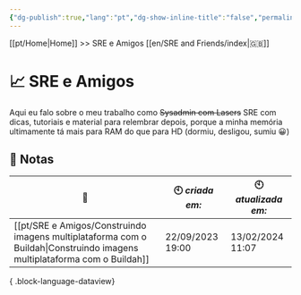 ```yaml
---
{"dg-publish":true,"lang":"pt","dg-show-inline-title":"false","permalink":"/pt/sre-e-amigos/index/","dgShowInlineTitle":"false","dgPassFrontmatter":true}
---
```


[[pt/Home\|Home]] >> SRE e Amigos [[en/SRE and Friends/index\|🇬🇧]]

# 📈 SRE e Amigos

Aqui eu falo sobre o meu trabalho como ~~Sysadmin com Lasers~~ SRE com dicas, tutoriais e material para relembrar depois, porque a minha memória ultimamente tá mais para RAM do que para HD (dormiu, desligou, sumiu 😀)

## 📒 Notas

| 🔗                                                                                                                          | 🕙 *criada em:*  | 🕙 *atualizada em:* |
| --------------------------------------------------------------------------------------------------------------------------- | ---------------- | ------------------- |
| [[pt/SRE e Amigos/Construindo imagens multiplataforma com o Buildah\|Construindo imagens multiplataforma com o Buildah]] | 22/09/2023 19:00 | 13/02/2024 11:07    |

{ .block-language-dataview}